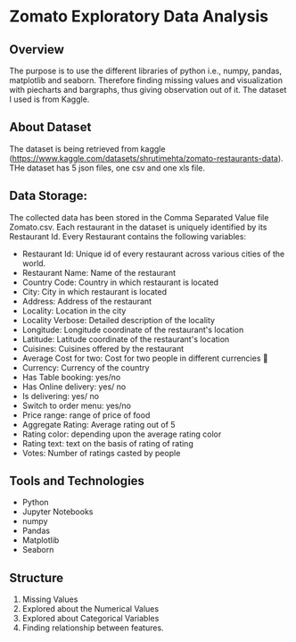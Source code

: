 # Zomato Exploratory Data Analysis

## Overview

The purpose is to use the different libraries of python i.e., numpy, pandas, matplotlib and seaborn. Therefore finding missing values and visualization with piecharts and bargraphs, thus giving observation out of it. The dataset I used is from Kaggle.

## About Dataset
 
The dataset is being retrieved from kaggle (https://www.kaggle.com/datasets/shrutimehta/zomato-restaurants-data). THe dataset has 5 json files, one csv and one xls file. 

## Data Storage:
The collected data has been stored in the Comma Separated Value file Zomato.csv. Each restaurant in the dataset is uniquely identified by its Restaurant Id. Every Restaurant contains the following variables:

* Restaurant Id: Unique id of every restaurant across various cities of the world.
* Restaurant Name: Name of the restaurant
* Country Code: Country in which restaurant is located
* City: City in which restaurant is located
* Address: Address of the restaurant
* Locality: Location in the city
* Locality Verbose: Detailed description of the locality
* Longitude: Longitude coordinate of the restaurant's location
* Latitude: Latitude coordinate of the restaurant's location
* Cuisines: Cuisines offered by the restaurant
* Average Cost for two: Cost for two people in different currencies 👫
* Currency: Currency of the country
* Has Table booking: yes/no
* Has Online delivery: yes/ no
* Is delivering: yes/ no
* Switch to order menu: yes/no
* Price range: range of price of food
* Aggregate Rating: Average rating out of 5
* Rating color: depending upon the average rating color
* Rating text: text on the basis of rating of rating
* Votes: Number of ratings casted by people

## Tools and Technologies

- Python
- Jupyter Notebooks
- numpy
- Pandas
- Matplotlib
- Seaborn

## Structure

1. Missing Values
2. Explored about the Numerical Values
3. Explored about Categorical Variables
4. Finding relationship between features.

